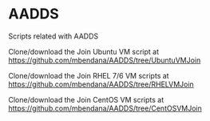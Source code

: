 # AADDS
 Scripts related with AADDS

Clone/download the Join Ubuntu VM script at https://github.com/mbendana/AADDS/tree/UbuntuVMJoin

Clone/download the Join RHEL 7/6 VM scripts at https://github.com/mbendana/AADDS/tree/RHELVMJoin

Clone/download the Join CentOS VM scripts at https://github.com/mbendana/AADDS/tree/CentOSVMJoin
